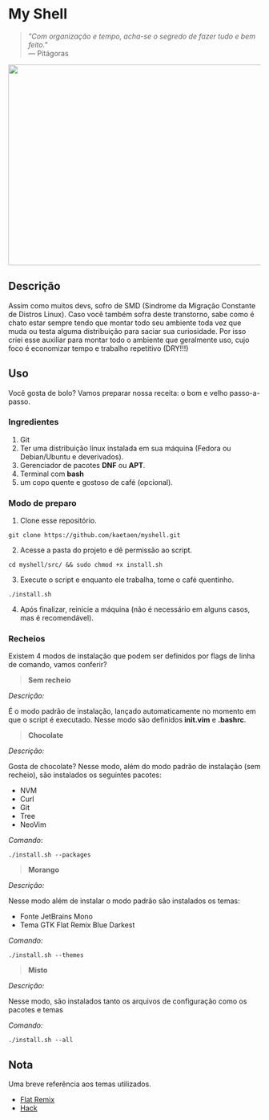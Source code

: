 # My Shell
> _"Com organização e tempo, acha-se o segredo de fazer tudo e bem feito."_
<br> — Pitágoras

<!-- img -->
<p align="center">
  <img src="https://media.giphy.com/media/zOvBKUUEERdNm/source.gif" align="center" width="600" height="400"/>
</p>
<!-- Img -->

## Descrição

Assim como muitos devs, sofro de SMD (Sindrome da Migração Constante de Distros Linux). Caso você também sofra deste transtorno, sabe como é chato estar sempre tendo que montar todo seu ambiente toda vez que muda ou testa alguma distribuição para saciar sua curiosidade. Por isso criei esse auxiliar para montar todo o ambiente que geralmente uso, cujo foco é economizar tempo e trabalho repetitivo (DRY!!!)

## Uso

Você gosta de bolo? Vamos preparar nossa receita: o bom e velho passo-a-passo.

### Ingredientes

1. Git 
2. Ter uma distribuição linux instalada em sua máquina (Fedora ou Debian/Ubuntu e deverivados).
3. Gerenciador de pacotes **DNF** ou **APT**.
4. Terminal com **bash**
5. um copo quente e gostoso de café (opcional).

### Modo de preparo

1. Clone esse repositório.

```
git clone https://github.com/kaetaen/myshell.git
```

2. Acesse a pasta do projeto e dê permissão ao script.

```
cd myshell/src/ && sudo chmod +x install.sh
```

3. Execute o script e enquanto ele trabalha, tome o café quentinho.

```
./install.sh
```

4. Após finalizar, reinicie a máquina (não é necessário em alguns casos, mas é recomendável).

### Recheios

Existem 4 modos de instalação que podem ser definidos por flags de linha de comando, vamos conferir?


> **Sem recheio**

_Descrição:_

É o modo padrão de instalação, lançado automaticamente no momento em que o script é executado. Nesse modo são definidos **init.vim** e **.bashrc**.


> **Chocolate**

_Descrição:_

Gosta de chocolate? Nesse modo, além do modo padrão de instalação (sem recheio), são instalados os seguintes pacotes:

* NVM
* Curl
* Git
* Tree
* NeoVim

_Comando_:

```
./install.sh --packages
```


> **Morango**

_Descrição:_

Nesse modo além de instalar o modo padrão são instalados os temas:

* Fonte JetBrains Mono
* Tema GTK Flat Remix Blue Darkest

_Comando:_

```
./install.sh --themes
```

> **Misto**

_Descrição:_

Nesse modo, são instalados tanto os arquivos de configuração como os pacotes e temas

_Comando:_

```
./install.sh --all
```

## Nota

Uma breve referência aos temas utilizados.

* [Flat Remix](https://drasite.com/flat-remix)
* [Hack](https://sourcefoundry.org/hack/)
